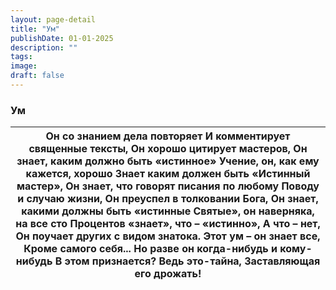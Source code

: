 ```yaml
---
layout: page-detail
title: "Ум"
publishDate: 01-01-2025
description: ""
tags:
image:
draft: false
---
```


### Ум

| Он со знанием дела повторяет  И комментирует священные тексты,  Он хорошо цитирует мастеров,  Он знает, каким должно быть «истинное»  Учение, он, как ему кажется, хорошо  Знает каким должен быть  «Истинный мастер»,  Он знает, что говорят писания по любому  Поводу и случаю жизни,  Он преуспел в толковании Бога,  Он знает, какими должны быть «истинные  Святые», он наверняка, на все сто  Процентов «знает», что – «истинно»,  А что – нет,  Он поучает других с видом знатока.  Этот ум – он знает все,  Кроме самого себя...  Но разве он когда-нибудь и кому-нибудь  В этом признается? Ведь это-тайна,  Заставляющая его дрожать! |
| ----------------------------------------------------------------------------------------------------------------------------------------------------------------------------------------------------------------------------------------------------------------------------------------------------------------------------------------------------------------------------------------------------------------------------------------------------------------------------------------------------------------------------------------------------------------------------------------------------------------------------------------------- |
  
  

